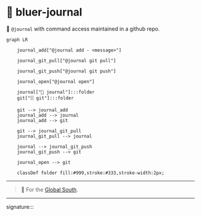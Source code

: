 # 📜 bluer-journal

📜 `@journal` with command access maintained in a github repo.  

```mermaid
graph LR

    journal_add["@journal add - <message>"]

    journal_git_pull["@journal git pull"]

    journal_git_push["@journal git push"]

    journal_open["@journal open"]

    journal["📜 journal"]:::folder
    git["🗄️ git"]:::folder

    git --> journal_add
    journal_add --> journal
    journal_add --> git

    git --> journal_git_pull
    journal_git_pull --> journal

    journal --> journal_git_push
    journal_git_push --> git

    journal_open --> git

    classDef folder fill:#999,stroke:#333,stroke-width:2px;
```

---

> 📜 For the [Global South](https://github.com/kamangir/bluer-south).

---

signature:::